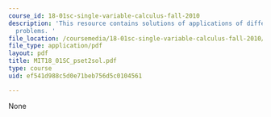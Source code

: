 ```yaml
---
course_id: 18-01sc-single-variable-calculus-fall-2010
description: 'This resource contains solutions of applications of differentiation
  problems. '
file_location: /coursemedia/18-01sc-single-variable-calculus-fall-2010/ef541d988c5d0e71beb756d5c0104561_MIT18_01SC_pset2sol.pdf
file_type: application/pdf
layout: pdf
title: MIT18_01SC_pset2sol.pdf
type: course
uid: ef541d988c5d0e71beb756d5c0104561

---
```

None